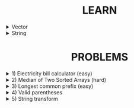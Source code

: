 <h1 align="center"> LEARN </h1>

<details>
  <summary> Vector </summary>  
  
  ### 1. Creating a Vector
  
  - **`new`**: Creates a new, empty vector.
  - **`with_capacity`**: Creates a new, empty vector with a specified capacity.
  - **`vec!`**: Macro for creating a vector with initial values.
  
  ```rust
  fn main() {
      let v: Vec<i32> = Vec::new();
      let v_with_capacity: Vec<i32> = Vec::with_capacity(10);
      let v_macro = vec![1, 2, 3, 4, 5];
  }
  ```
  
  ### 2. Adding Elements
  
  - **`push`**: Adds an element to the end of the vector.
  
  ```rust
  fn main() {
      let mut v = Vec::new();
      v.push(1);
      v.push(2);
      println!("{:?}", v); // Output: [1, 2]
  }
  ```
  
  ### 3. Removing Elements
  
  - **`pop`**: Removes the last element from the vector and returns it.
  
  ```rust
  fn main() {
      let mut v = vec![1, 2, 3];
      let last = v.pop();
      println!("{:?}, {:?}", v, last); // Output: [1, 2], Some(3)
  }
  ```
  
  - **`remove`**: Removes the element at a specified index.
  
  ```rust
  fn main() {
      let mut v = vec![1, 2, 3];
      let second = v.remove(1);
      println!("{:?}, {:?}", v, second); // Output: [1, 3], 2
  }
  ```
  
  ### 4. Accessing Elements
  
  - **`get`**: Returns an option reference to the element at the specified index.
  
  ```rust
  fn main() {
      let v = vec![1, 2, 3];
      match v.get(1) {
          Some(value) => println!("Value at index 1: {}", value),
          None => println!("No value at index 1"),
      }
  }
  ```
  
  - **Indexing**: Using square brackets to access elements (panics if out of bounds).
  
  ```rust
  fn main() {
      let v = vec![1, 2, 3];
      let first = v[0];
      println!("First element: {}", first); // Output: 1
  }
  ```
  
  ### 5. Iterating
  
  - **`iter`**: Returns an iterator over the vector.
  - **`iter_mut`**: Returns a mutable iterator over the vector.
  - **`into_iter`**: Consumes the vector and returns an iterator that takes ownership.
  
  ```rust
  fn main() {
      let v = vec![1, 2, 3];
      
      // Immutable iteration
      for val in v.iter() {
          println!("{}", val);
      }
      
      // Mutable iteration
      let mut v = vec![1, 2, 3];
      for val in v.iter_mut() {
          *val *= 2;
      }
      println!("{:?}", v); // Output: [2, 4, 6]
      
      // Consuming iteration
      for val in v.into_iter() {
          println!("{}", val);
      }
  }
  ```
  
  ### 6. Transforming and Extending
  
  - **`extend`**: Extends the vector by appending elements from an iterator.
  
  ```rust
  fn main() {
      let mut v = vec![1, 2, 3];
      v.extend(vec![4, 5, 6]);
      println!("{:?}", v); // Output: [1, 2, 3, 4, 5, 6]
  }
  ```
  
  - **`map`**: Transforms elements (used with iterators).
  
  ```rust
  fn main() {
      let v = vec![1, 2, 3];
      let v2: Vec<_> = v.iter().map(|x| x * 2).collect();
      println!("{:?}", v2); // Output: [2, 4, 6]
  }
  ```
  
  ### 7. Slicing
  
  - **`as_slice`**: Returns a slice of the whole vector.
  - **`split_at`**: Splits the vector at a given index.
  
  ```rust
  fn main() {
      let v = vec![1, 2, 3, 4, 5];
      let slice = v.as_slice();
      println!("{:?}", slice); // Output: [1, 2, 3, 4, 5]
      
      let (left, right) = v.split_at(2);
      println!("{:?}, {:?}", left, right); // Output: [1, 2], [3, 4, 5]
  }
  ```
  
  ### 8. Checking Properties
  
  - **`is_empty`**: Checks if the vector is empty.
  - **`len`**: Returns the number of elements in the vector.
  
  ```rust
  fn main() {
      let v: Vec<i32> = Vec::new();
      println!("Is empty: {}", v.is_empty()); // Output: true
      
      let v = vec![1, 2, 3];
      println!("Length: {}", v.len()); // Output: 3
  }
  ```
  
  ### 9. Sorting
  
  - **`sort`**: Sorts the vector in place.
  
  ```rust
  fn main() {
      let mut v = vec![3, 1, 2];
      v.sort();
      println!("{:?}", v); // Output: [1, 2, 3]
  }
  ```
  
  ### 10. Removing Elements by Condition
  
  - **`retain`**: Retains only the elements specified by the predicate.
  
  ```rust
  fn main() {
      let mut v = vec![1, 2, 3, 4, 5];
      v.retain(|&x| x % 2 == 0);
      println!("{:?}", v); // Output: [2, 4]
  }
  ```
</details>

<details>
  <summary> String </summary>
  
  ### 1. Creating and Initializing
  
  - **`new`**: Creates a new, empty `String`.
  - **`from`**: Creates a `String` from a `&str`.
  
  ```rust
  fn main() {
      let s1 = String::new();
      let s2 = String::from("hello");
  }
  ```
  
  ### 2. Appending
  
  - **`push`**: Appends a character to the end of a `String`.
  - **`push_str`**: Appends a string slice to the end of a `String`.
  
  ```rust
  fn main() {
      let mut s = String::from("hello");
      s.push(' ');
      s.push_str("world");
      println!("{}", s); // Output: "hello world"
  }
  ```
  
  ### 3. Accessing Characters and Slices
  
  - **`chars`**: Returns an iterator over the characters of the string.
  - **`get`**: Returns an option reference to a substring.
  
  ```rust
  fn main() {
      let s = String::from("hello");
      
      // Iterating over characters
      for c in s.chars() {
          println!("{}", c);
      }
  
      // Getting a substring
      if let Some(sub) = s.get(1..4) {
          println!("{}", sub); // Output: "ell"
      }
  }
  ```
  
  ### 4. Length and Capacity
  
  - **`len`**: Returns the number of bytes in the string.
  - **`is_empty`**: Checks if the string is empty.
  - **`capacity`**: Returns the total capacity of the string in bytes.
  
  ```rust
  fn main() {
      let s = String::from("hello");
      println!("Length: {}", s.len()); // Output: 5
      println!("Is empty: {}", s.is_empty()); // Output: false
      println!("Capacity: {}", s.capacity()); // Output: varies
  }
  ```
  
  ### 5. Modifying
  
  - **`clear`**: Clears the string, removing all contents.
  - **`replace`**: Replaces all matches of a pattern with another string.
  
  ```rust
  fn main() {
      let mut s = String::from("hello");
      s.clear();
      println!("Cleared string: '{}'", s); // Output: ""
  
      let s = String::from("hello world");
      let replaced = s.replace("world", "Rust");
      println!("Replaced string: {}", replaced); // Output: "hello Rust"
  }
  ```
  
  ### 6. Trimming and Splitting
  
  - **`trim`**: Removes whitespace from both ends of a string.
  - **`split`**: Splits the string on a pattern, returning an iterator.
  
  ```rust
  fn main() {
      let s = String::from("  hello  ");
      let trimmed = s.trim();
      println!("Trimmed: '{}'", trimmed); // Output: "hello"
  
      let s = String::from("hello world");
      for part in s.split(' ') {
          println!("{}", part); // Output: "hello" and "world"
      }
  }
  ```
  
  ### 7. Case Conversion
  
  - **`to_lowercase`**: Converts the string to lowercase.
  - **`to_uppercase`**: Converts the string to uppercase.
  
  ```rust
  fn main() {
      let s = String::from("HeLLo WoRLd");
      println!("Lowercase: {}", s.to_lowercase()); // Output: "hello world"
      println!("Uppercase: {}", s.to_uppercase()); // Output: "HELLO WORLD"
  }
  ```
  
  ### 8. Searching
  
  - **`contains`**: Checks if the string contains a substring.
  - **`find`**: Finds the byte index of the first occurrence of a pattern.
  
  ```rust
  fn main() {
      let s = String::from("hello world");
      println!("Contains 'world': {}", s.contains("world")); // Output: true
  
      if let Some(index) = s.find('o') {
          println!("First 'o' at index: {}", index); // Output: 4
      }
  }
  ```
  
  ### 9. Conversion
  
  - **`parse`**: Parses a string into another type that implements the `FromStr` trait.
  - **`as_str`**: Converts the `String` to a `&str`.
  
  ```rust
  fn main() {
      let s = String::from("42");
      let num: i32 = s.parse().expect("Not a number!");
      println!("Parsed number: {}", num); // Output: 42
  
      let s = String::from("hello");
      let slice: &str = s.as_str();
      println!("String slice: {}", slice); // Output: "hello"
  }
  ```
  
  ### 10. Concatenation
  
  - **`+` Operator**: Concatenates two strings.
  - **`format!` Macro**: Formats a string using the given arguments.
  
  ```rust
  fn main() {
      let s1 = String::from("hello");
      let s2 = String::from("world");
      let s3 = s1 + " " + &s2;
      println!("{}", s3); // Output: "hello world"
  
      let s1 = String::from("hello");
      let s2 = String::from("world");
      let s3 = format!("{} {}", s1, s2);
      println!("{}", s3); // Output: "hello world"
  }
  ```
</details>

<h1 align="center"> PROBLEMS </h1>

<details>
  <summary>
    1) Electricity bill calculator (easy)
  </summary>

  ```rust
  // Electricity bill calculator
  // Level : easy
  // 
  // Calculate the electricity bill, 
  // The inputs will be previous and current reading of electricity/power used in units,
  // Output should be the total amount of price (unit price is given below)
  // unit price - 
  // for the first 0 to 100 units in the total units used - price per unit is 2
  // for the second 100 units, that is from 101 to 200 units - price per unit is 2.5
  // for the third 100 units, that is from 201 to 300 units - price per unit is 3
  // for the fourth 100 units, that is above 300 - price per unit is 4
  // eg. for a consumer who used 267 units of power - the bill will be 651 
  // for the first 100 units 100 times 2 is 200, second 100 unit 100 times 2.5 is 250, third remaining 67 units 67 times 3 is 201
  // the total of 200, 250 and 201 is 651
  
  
  use std::io::{Write, stdin, stdout};
  
  fn main(){
      let mut p_reading: String = String::new(); 
      print!("Enter the previous reading : ");
      stdout().flush().unwrap();
      stdin().read_line(&mut p_reading).expect("Something went wrong");
      let p_reading: i32 = p_reading.trim().parse().expect("Not a number");
  
      let mut c_reading: String = String::new(); 
      print!("Enter the current reading : ");
      stdout().flush().unwrap();
      stdin().read_line(&mut c_reading).expect("Something went wrong");
      let c_reading: i32 = c_reading.trim().parse().expect("Not a number");
  
      let used_units: i32 = c_reading - p_reading;
      let amount: f32 = calculate_unit_price(used_units);
      println!("amount is : {}", amount);
  }
  
  fn calculate_unit_price(used_units: i32) -> f32 {
      let used: f32 = (used_units as f32/100.0).ceil();
      match used {
          x if x < 1.0 => 0.0,
          1.0 => (used_units*2) as f32,
          2.0 => 100.0*2.0+((used_units-100) as f32)*2.5,
          3.0 => 100.0*4.5+((used_units-200) as f32)*3.0,
          _ => 100.0*7.5+((used_units-300) as f32)*4.0 
      }
  }
  ```
</details>

<details>
  <summary>
    2) Median of Two Sorted Arrays (hard) 
  </summary>
  
  ```rust
  // Median of two sorted arrays (Leetcode - Q.04)
  // Level: hard
  //
  // Given two sorted arrays nums1 and nums2 of size m and n respectively, return the median of the two sorted arrays.
  
  // The overall run time complexity should be O(log (m+n)).
  
  // Example 1:
  
  // Input: nums1 = [1,3], nums2 = [2]
  // Output: 2.00000
  // Explanation: merged array = [1,2,3] and median is 2.
  
  // Example 2:
  
  // Input: nums1 = [1,2], nums2 = [3,4]
  // Output: 2.50000
  // Explanation: merged array = [1,2,3,4] and median is (2 + 3) / 2 = 2.5.
  
  
  pub fn find_median_sorted_arrays(nums1: Vec<i32>, nums2: Vec<i32>) -> f64 {
      let l1: i32 = nums1.len() as i32;
      let l2: i32 = nums2.len() as i32;
      let t_len: i32 = l1 + l2;
      let middle: i32 = ((t_len - 1) as f32 / 2.0).ceil() as i32;
      let mut i: i32 = 0;
      let mut j: i32 = 0;
      let is_even: bool = t_len % 2 == 0;
      let mut amount: i32 = 0;
      let mut mean: f64 = 0.0;
      if l1 == 0 || l2 == 0 {
          if l1 == 0 {
              if is_even {
                  mean = (nums2[(middle-1) as usize] + nums2[middle as usize]) as f64 / 2.0;
              } else {
                  mean = nums2[middle as usize] as f64;
              }
          } else {
              if is_even {
                  mean = (nums1[(middle-1) as usize] + nums1[middle as usize]) as f64 / 2.0;
              } else {
                  mean = nums1[middle as usize] as f64;
              }
          }
      } else {
          for count in 0..=middle {
              if nums1[i as usize] < nums2[j as usize] {
                  if is_even && count == middle - 1 {
                      amount = amount + nums1[i as usize];
                  }
                  if count == middle {
                      amount = amount + nums1[i as usize];
                  }
                  i = i + 1;
              } else {
                  if is_even && count == middle - 1 {
                      amount = amount + nums2[j as usize];
                  }
                  if count == middle {
                      amount = amount + nums2[j as usize];
                  }
                  j = j + 1;
              }
              if i >= l1 || j >= l2 {
                  break;
              }
          }
          if (i+j-1) == middle {
              mean = if is_even { amount as f64/2.0 } else { amount as f64 };
          } else if j >= l2 {
              if (i+j-1) == middle-1 {
                  if is_even {
                      mean = (amount + nums1[(middle - j) as usize]) as f64 / 2.0;
                  } else {
                      mean = nums1[(middle - j) as usize] as f64;
                  }
              } else {
                  if is_even {
                      mean = (nums1[(middle-j-1) as usize] + nums1[(middle-j) as usize]) as f64 / 2.0;
                  } else {
                      mean = nums1[(middle - j) as usize] as f64;
                  }
              }
          } else if i >= l1 {
              if (i+j-1) == middle-1 {
                  if is_even {
                      mean = (amount + nums2[(middle - i) as usize]) as f64 / 2.0;
                  } else {
                      mean = nums2[(middle - i) as usize] as f64;
                  }
              } else {
                  if is_even {
                      mean = (nums2[(middle-i-1) as usize] + nums2[(middle-i) as usize]) as f64 / 2.0;
                  } else {
                      mean = nums2[(middle - i) as usize] as f64;
                  }
              }
          }
      }
      return mean;
  }
  fn main() {
      assert_eq!(2.5 , find_median_sorted_arrays(vec![1, 2], vec![3, 4]), "median should be 2.5");
      assert_eq!(1.0 , find_median_sorted_arrays(vec![], vec![1]), "median should be 1.2");
      assert_eq!(2.0 , find_median_sorted_arrays(vec![1, 2], vec![3]), "median should be 2.0");
      assert_eq!(4.0 , find_median_sorted_arrays(vec![1, 4, 6], vec![2, 3, 5, 7]), "median should be 4.0");
      println!("Test passed...");
  }
  ```
</details>

<details>
  <summary>
    3) Longest common prefix (easy)
  </summary>

  ```rust
  // Longest common prefix (Leetcode - Q.14)
  // Level : easy
  //
  // Write a function to find the longest common prefix string amongst an array of strings.
  
  // If there is no common prefix, return an empty string "".
  
  // Example 1:
  
  // Input: strs = ["flower","flow","flight"]
  // Output: "fl"
  
  // Example 2:
  
  // Input: strs = ["dog","racecar","car"]
  // Output: ""
  // Explanation: There is no common prefix among the input strings.
  
  // Constraints:
  
  //     1 <= strs.length <= 200
  //     0 <= strs[i].length <= 200
  //     strs[i] consists of only lowercase English letters.
  
  pub fn longest_common_prefix(strs: Vec<String>) -> String {
      if strs.len() == 0 {
          return String::new();
      } else if strs.len() == 1 {
           return strs[0].clone();
      }
      let mut string: String = String::new();
      let mut count: usize = 0;
      let test: String = strs[0].clone();
      loop {
          let mut flag: bool = false;
          for i in 0..strs.len() {
              if strs[i].len() == 0 {
                  flag = true;
                  break;
              }
              if test.get(count..=count) != strs[i].get(count..=count) {
                  flag = true;
                  break;
              } else {
                  if test.get(count..=count) == None {
                      flag = true;
                      break;
                  }
              }
          }
          if !flag {
              string.push_str(test.get(count..=count).unwrap());
              count = count + 1;
          } else {
              break;
          }
      }
      string
  }
  
  fn main() {
      let str: String = longest_common_prefix(vec!["flower".to_string(),"flow".to_string(),"flight".to_string()]);
      // let str: String = longest_common_prefix(vec!["".to_string(), "".to_string()]);
      // let str: String = longest_common_prefix(vec!["ab".to_string(), "a".to_string()]);
      // let str: String = longest_common_prefix(vec!["flower".to_string(), "flower".to_string()]);
      println!("longest common prefix is : {}", str);
  }
  ```
</details>

<details>
  <summary> 4) Valid parentheses </summary>

  ```javascript
  // Valid Parentheses (Leetcode - Q.20)
  // Level : easy 
  //
  // Given a string s containing just the characters '(', ')', '{', '}', '[' and ']', determine if the input string is valid.
  
  // An input string is valid if:
  
  //     Open brackets must be closed by the same type of brackets.
  //     Open brackets must be closed in the correct order.
  //     Every close bracket has a corresponding open bracket of the same type.
   
  
  // Example 1:
  
  // Input: s = "()"
  // Output: true
  
  // Example 2:
  
  // Input: s = "()[]{}"
  // Output: true
  
  // Example 3:
  
  // Input: s = "(]"
  // Output: false
   
  
  // Constraints:
  
  //     1 <= s.length <= 104
  //     s consists of parentheses only '()[]{}'.


  var isValid = function(s) {
      let list = [];
      for (char of s.split("")) {
          if ("({[".includes(char)) {
              list.push(char);
          } else {
              let cha;
              switch (char) {
                  case ")": cha = "(";
                  break;
                  case "}": cha = "{";
                  break;
                  case "]": cha = "[";
                  break;
              }
              if (list.pop() != cha) {
                  return false;
              }
          }
      }
      return list.length === 0;
  };
  
  console.log(isValid("(){}[]")); // true
  console.log(isValid("(){}(}")); // false
  console.log(isValid("({})")); // true
  console.log(isValid("({[]})")); // true
  console.log(isValid("({]})")); // false
  console.log(isValid("(")); // false
  ```
</details>

<details>
  <summary> 5) String transform </summary>

  ```javascript
  // String pattern transform 
  // Level : easy
  //
  // The input will be a string, the output should be a string transformed as given below : 
  //
  // '*' should be removed.
  // 0 should be removed.
  // Every numbers should present in the string should be at the beginning of output string in the reverse order.
  // Replace any number in the input string with 0 at it's original position. 
  // If a Upper case then lower case letters found close, swap those characters
  
  let string = "Sre*125*00hij*ab" // output : 521rS*e000hijab
  
  let result = "";
  let flag = false;
  
  for (char of string.split("")) {
      if (char == 0 || char == "*") continue;
      if (parseInt(char)) {
          result = char + result;
          result = result + "0";
      } else {
          if (char.toUpperCase() == char) {
              result += char;
              flag = true;
          } else {
              if (flag) {
                  result = result.slice(0, result.length - 1) + char + result.charAt(result.length - 1) + "*";
                  flag = false;
              } else {
                      result += char;
              }
          }
      }
  }                                                                                                          
  console.log(result);
  ```
</details>

